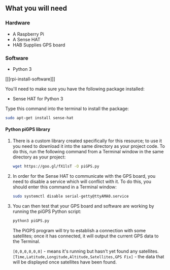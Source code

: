 ## What you will need

### Hardware

* A Raspberry Pi
* A Sense HAT
* HAB Supplies GPS board

### Software

- Python 3

[[[rpi-install-software]]]

You'll need to make sure you have the following package installed:

- Sense HAT for Python 3

Type this command into the terminal to install the package:

```bash
sudo apt-get install sense-hat
```

#### Python piGPS library

1. There is a custom library created specifically for this resource; to use it you need to download it into the same directory as your project code. To do this, run the following command from a Terminal window in the same directory as your project:

     ```bash
     wget https://goo.gl/fX1lsT -O piGPS.py
     ```

1. In order for the Sense HAT to communicate with the GPS board, you need to disable a service which will conflict with it. To do this, you should enter this command in a Terminal window:

    ```bash
    sudo systemctl disable serial-getty@ttyAMA0.service
    ```

1. You can then test that your GPS board and software are working by running the piGPS Python script:

    ```bash
    python3 piGPS.py
    ```

    The PiGPS program will try to establish a connection with some satellites; once it has connected, it will output the current GPS data to the Terminal.

    `[0,0,0,0,0,0]` - means it's running but hasn't yet found any satellites.
    `[Time,Latitude,Longitude,Altitude,Satellites,GPS Fix]` - the data that will be displayed once satellites have been found.
